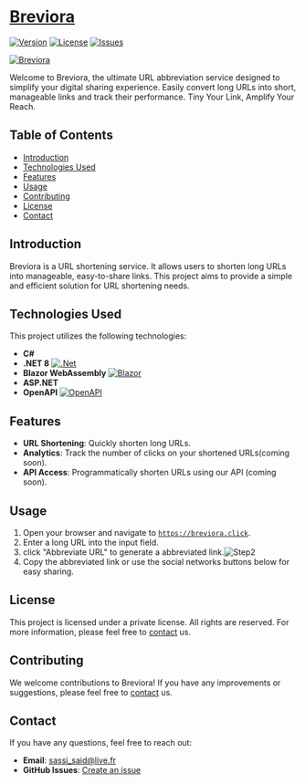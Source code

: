 # [Breviora](https://breviora.click)
[![Version](https://img.shields.io/badge/version-1.0.0-blue.svg)](https://breviora.click)
[![License](https://img.shields.io/badge/license-private-red.svg)](#license)
[![Issues](https://img.shields.io/github/issues/happy-oodiroo/Breviora)](https://github.com/happy-oodiroo/Breviora/issues)

[![Breviora](https://breviora.click/Full_Logo.png)](https://breviora.click)

Welcome to Breviora, the ultimate URL abbreviation service designed to simplify your digital sharing experience. Easily convert long URLs into short, manageable links and track their performance. Tiny Your Link, Amplify Your Reach.

## Table of Contents

- [Introduction](#introduction)
- [Technologies Used](#technologies-used)
- [Features](#features)
- [Usage](#usage)
- [Contributing](#contributing)
- [License](#license)
- [Contact](#contact)

## Introduction

Breviora is a URL shortening service. It allows users to shorten long URLs into manageable, easy-to-share links. This project aims to provide a simple and efficient solution for URL shortening needs.
## Technologies Used

This project utilizes the following technologies:

- **C#**
- **.NET 8** [![.Net](https://upload.wikimedia.org/wikipedia/commons/thumb/7/7d/Microsoft_.NET_logo.svg/128px-Microsoft_.NET_logo.svg.png?20200524040737)]([#](https://learn.microsoft.com/en-us/dotnet/core/whats-new/dotnet-8/overview))
- **Blazor WebAssembly** [![Blazor](https://upload.wikimedia.org/wikipedia/commons/thumb/d/d0/Blazor.png/128px-Blazor.png?20201024035312)]([#](https://dotnet.microsoft.com/en-us/apps/aspnet/web-apps/blazor))
- **ASP.NET**
- **OpenAPI** [![OpenAPI](https://www.openapis.org/wp-content/uploads/sites/3/2018/02/OpenAPI_Logo_Pantone-1.png)](https://www.openapis.org/)

## Features

- **URL Shortening**: Quickly shorten long URLs.
- **Analytics**: Track the number of clicks on your shortened URLs(coming soon).
- **API Access**: Programmatically shorten URLs using our API (coming soon).

## Usage

1. Open your browser and navigate to [`https://breviora.click`](https://breviora.click).
2. Enter a long URL into the input field. 
3. click "Abbreviate URL" to generate a abbreviated link.![Step2](https://breviora.click/Step2_breviora.click.jpg)
4. Copy the abbreviated link or use the social networks buttons below for easy sharing.

## License

This project is licensed under a private license. All rights are reserved. For more information, please feel free to [contact](#contact) us.

## Contributing

We welcome contributions to Breviora! If you have any improvements or suggestions, please feel free to [contact](#contact) us.

## Contact
If you have any questions, feel free to reach out:

- **Email**: sassi_said@live.fr
- **GitHub Issues**: [Create an issue](https://github.com/happy-oodiroo/Breviora/issues)
